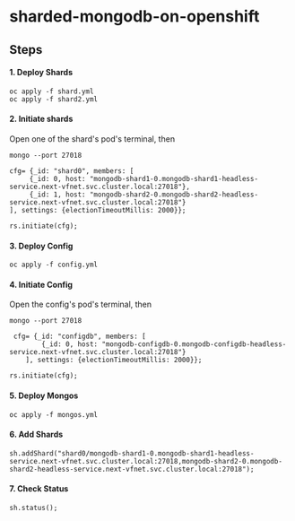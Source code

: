# sharded-mongodb-on-openshift

## Steps

#### 1. Deploy Shards 

```
oc apply -f shard.yml
oc apply -f shard2.yml
```

#### 2. Initiate shards

Open one of the shard's pod's terminal, then

```
mongo --port 27018

cfg= {_id: "shard0", members: [
     {_id: 0, host: "mongodb-shard1-0.mongodb-shard1-headless-service.next-vfnet.svc.cluster.local:27018"},
     {_id: 1, host: "mongodb-shard2-0.mongodb-shard2-headless-service.next-vfnet.svc.cluster.local:27018"}
], settings: {electionTimeoutMillis: 2000}};

rs.initiate(cfg);
```

#### 3. Deploy Config 

```
oc apply -f config.yml

```

#### 4. Initiate Config

Open the config's pod's terminal, then

```
mongo --port 27018

 cfg= {_id: "configdb", members: [
        {_id: 0, host: "mongodb-configdb-0.mongodb-configdb-headless-service.next-vfnet.svc.cluster.local:27018"}
    ], settings: {electionTimeoutMillis: 2000}};

rs.initiate(cfg);
```

#### 5. Deploy Mongos

```
oc apply -f mongos.yml
```

#### 6. Add Shards

```
sh.addShard("shard0/mongodb-shard1-0.mongodb-shard1-headless-service.next-vfnet.svc.cluster.local:27018,mongodb-shard2-0.mongodb-shard2-headless-service.next-vfnet.svc.cluster.local:27018");

```

#### 7. Check Status

```
sh.status();
```






